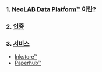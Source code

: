 ### 1. [NeoLAB Data Platform™ 이란?](/neolab-data-platform/about)
### 2. [인증](/neolab-data-platform/authentication)
### 3. [서비스](/neolab-data-platform/service)  
   * [Inkstore™](/neolab-data-platform/inkstore)  
   * [Paperhub™](/neolab-data-platform/paperhub) 

